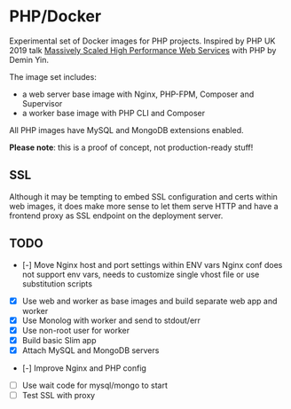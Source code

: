 # PHP/Docker

Experimental set of Docker images for PHP projects. Inspired by PHP UK 2019 talk [Massively Scaled High Performance Web Services][slides] with PHP by Demin Yin.

The image set includes:

 - a web server base image with Nginx, PHP-FPM, Composer and Supervisor
 - a worker base image with PHP CLI and Composer

All PHP images have MySQL and MongoDB extensions enabled.

**Please note**: this is a proof of concept, not production-ready stuff!

## SSL

Although it may be tempting to embed SSL configuration and certs within web images, it does make more sense to let them serve HTTP and have a frontend proxy as SSL endpoint on the deployment server.

## TODO

 - [-] Move Nginx host and port settings within ENV vars
       Nginx conf does not support env vars, needs to customize single vhost file or use substitution scripts
 - [x] Use web and worker as base images and build separate web app and worker
 - [x] Use Monolog with worker and send to stdout/err
 - [x] Use non-root user for worker
 - [x] Build basic Slim app
 - [x] Attach MySQL and MongoDB servers
 - [-] Improve Nginx and PHP config
 - [ ] Use wait code for mysql/mongo to start
 - [ ] Test SSL with proxy

[slides]: https://joind.in/event/php-uk-conference-2019/massively-scaled-high-performance-web-services-with-php
